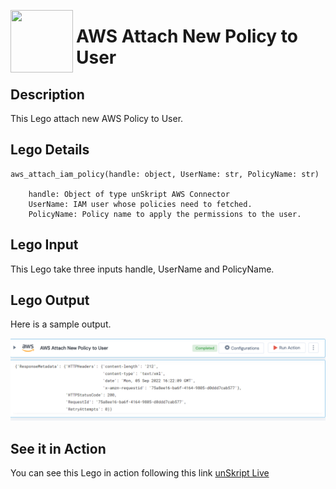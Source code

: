 [<img align="left" src="https://unskript.com/assets/favicon.png" width="100" height="100" style="padding-right: 5px">](https://unskript.com/assets/favicon.png) 
<h1>AWS Attach New Policy to User </h1>

## Description
This Lego attach new AWS Policy to User.


## Lego Details

    aws_attach_iam_policy(handle: object, UserName: str, PolicyName: str)

        handle: Object of type unSkript AWS Connector
        UserName: IAM user whose policies need to fetched.
        PolicyName: Policy name to apply the permissions to the user.

## Lego Input
This Lego take three inputs handle, UserName and PolicyName. 

## Lego Output
Here is a sample output.

<img src="./1.png">

## See it in Action

You can see this Lego in action following this link [unSkript Live](https://us.app.unskript.io)